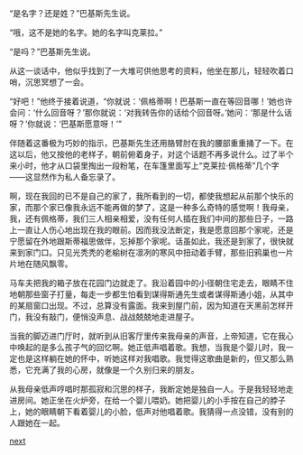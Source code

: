 
“是名字？还是姓？”巴基斯先生说。

“哦，这不是她的名字。她的名字叫克莱拉。”

“是吗？”巴基斯先生说。

从这一谈话中，他似乎找到了一大堆可供他思考的资料，他坐在那儿，轻轻吹着口哨，沉思冥想了一会。

“好吧！”他终于接着说道，“你就说：‘佩格蒂啊！巴基斯一直在等回音哪！’她也许会问：‘什么回音呀？’那你就说：‘对我转告你的话给个回音呀。’她问：‘那是什么话呀？’你就说：‘巴基斯愿意呀！’”

伴随着这番极为巧妙的指示，巴基斯先生还用胳臂肘在我的腰部重重捅了一下。在这以后，他又按他的老样子，朝前俯着身子，对这个话题不再多说什么。过了半个来小时，他才从口袋里掏出一段粉笔，在车篷里面写上“克莱拉·佩格蒂”几个字——这显然作为私人备忘录了。

啊，现在我回的已不是自己的家了，我所看到的一切，都使我想起从前那个快乐的家，而那个家已像我永远不能再做的梦了，这是一种多么奇特的感觉啊！我母亲，我，还有佩格蒂，我们三人相亲相爱，没有任何人插在我们中间的那些日子，一路上一直让人伤心地出现在我的眼前。因而我没法断定，我是愿意回那个家呢，还是宁愿留在外地跟斯蒂福思做伴，忘掉那个家呢。话虽如此，我还是到家了，很快就来到家门口。只见光秃秃的老榆树在凛冽的寒风中扭动着手臂，那些旧鸦巢也一片片地在随风飘零。

马车夫把我的箱子放在花园门边就走了。我沿着园中的小径朝住宅走去，眼睛不住地朝那些窗子打量，每走一步都生怕看到谋得斯通先生或者谋得斯通小姐，从其中的某扇窗口出现。不过，总算没有露面。我来到屋门前，因为知道在天黑前怎样开门，我没有敲门，便悄没声息、战战兢兢地走进屋子。

当我的脚迈进门厅时，就听到从旧客厅里传来我母亲的声音，上帝知道，它在我心中唤起的是多么孩子气的回忆啊。她正低声唱着歌。我想，当我是个婴儿时，我一定也是这样躺在她的怀中，听她这样对我唱歌。我觉得这歌曲是新的，但又那么熟悉，它充满了我的心房，就像是一个久别归来的朋友。

从我母亲低声哼唱时那孤寂和沉思的样子，我断定她是独自一人。于是我轻轻地走进房间。她正坐在火炉旁，在给一个婴儿喂奶。她把婴儿的小手按在自己的脖子上，她的眼睛朝下看着婴儿的小脸，低声对他唱着歌。我猜得一点没错，没有别的人跟她在一起。

[next](page109)